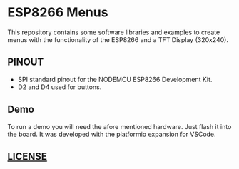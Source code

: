 # ESP8266 Menus
This repository contains some software libraries and examples to create menus with the functionality of the ESP8266 and a TFT Display (320x240).

## PINOUT
- SPI standard pinout for the NODEMCU ESP8266 Development Kit.
- D2 and D4 used for buttons.

## Demo
To run a demo you will need the afore mentioned hardware. Just flash it into the board.
It was developed with the platformio expansion for VSCode.




## [LICENSE](/LICENSE.md)